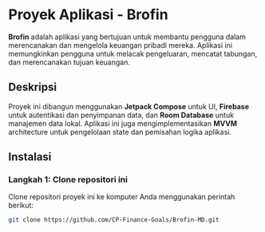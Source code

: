 # Proyek Aplikasi - Brofin

**Brofin** adalah aplikasi yang bertujuan untuk membantu pengguna dalam merencanakan dan mengelola keuangan pribadi mereka. Aplikasi ini memungkinkan pengguna untuk melacak pengeluaran, mencatat tabungan, dan merencanakan tujuan keuangan.

## Deskripsi
Proyek ini dibangun menggunakan **Jetpack Compose** untuk UI, **Firebase** untuk autentikasi dan penyimpanan data, dan **Room Database** untuk manajemen data lokal. Aplikasi ini juga mengimplementasikan **MVVM** architecture untuk pengelolaan state dan pemisahan logika aplikasi.

## Instalasi

### Langkah 1: Clone repositori ini

Clone repositori proyek ini ke komputer Anda menggunakan perintah berikut:

```bash
git clone https://github.com/CP-Finance-Goals/Brofin-MD.git

